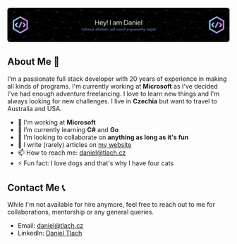 ![Hi, I'm Daniel, a passionate full stack developer 🚀 from Czechia](github-header-image.png)

## About Me 🚀

I'm a passionate full stack developer with 20 years of experience in making all kinds of programs.
I'm currently working at **Microsoft** as I've decided I've had enough adventure freelancing.
I love to learn new things and I'm always looking for new challenges. I live in **Czechia**
but want to travel to Australia and USA.

- 🔧 I'm working at **Microsoft**
- 🌱 I’m currently learning **C#** and **Go**
- 👯 I’m looking to collaborate on **anything as long as it's fun**
- 📝 I write (rarely) articles on [my website](https://daniel.tlach.cz)
- 📫 How to reach me: [daniel@tlach.cz](mailto:daniel@tlach.cz)
- ⚡ Fun fact: I love dogs and that's why I have four cats

## Contact Me 📞

While I'm not available for hire anymore, feel free to reach out to me
for collaborations, mentorship or any general queries.

- Email: [daniel@tlach.cz](mailto:daniel@tlach.cz)
- LinkedIn: [Daniel Tlach](https://www.linkedin.com/in/danieltlach/)
